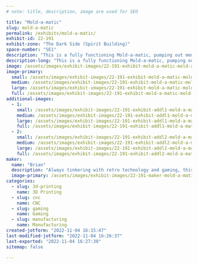 ```yaml
---
# note: title, description, image are used for SEO

title: "Mold-a-matic"
slug: mold-a-matic
permalink: /exhibits/mold-a-matic/
exhibit-id: 22-191
exhibit-zone: "The Dark Side (Spirit Building)"
space-number: "SE1"
description: "This is a fully functioning Mold-a-matic, pumping out memories and cute little red robots for you!"
description-long: "This is a fully functioning Mold-a-matic, pumping out memories and cute little red robots for your enjoyment!"
image: /assets/images/exhibit-images/22-191-exhibit-mold-a-matic-mold-a-matic-1-large.jpg
image-primary: 
  small: /assets/images/exhibit-images/22-191-exhibit-mold-a-matic-mold-a-matic-1-small.jpg
  medium: /assets/images/exhibit-images/22-191-exhibit-mold-a-matic-mold-a-matic-1-medium.jpg
  large: /assets/images/exhibit-images/22-191-exhibit-mold-a-matic-mold-a-matic-1-large.jpg
  full: /assets/images/exhibit-images/22-191-exhibit-mold-a-matic-mold-a-matic-1-full.jpg
additional-images: 
  - 1:
    small: /assets/images/exhibit-images/22-191-exhibit-addl1-mold-a-matic-pxl-20221103-225027110-small.jpg
    medium: /assets/images/exhibit-images/22-191-exhibit-addl1-mold-a-matic-pxl-20221103-225027110-medium.jpg
    large: /assets/images/exhibit-images/22-191-exhibit-addl1-mold-a-matic-pxl-20221103-225027110-large.jpg
    full: /assets/images/exhibit-images/22-191-exhibit-addl1-mold-a-matic-pxl-20221103-225027110-full.jpg
  - 2:
    small: /assets/images/exhibit-images/22-191-exhibit-addl2-mold-a-matic-pxl-20221103-225030666-small.jpg
    medium: /assets/images/exhibit-images/22-191-exhibit-addl2-mold-a-matic-pxl-20221103-225030666-medium.jpg
    large: /assets/images/exhibit-images/22-191-exhibit-addl2-mold-a-matic-pxl-20221103-225030666-large.jpg
    full: /assets/images/exhibit-images/22-191-exhibit-addl2-mold-a-matic-pxl-20221103-225030666-full.jpg
maker: 
  name: "Brian"
  description: "Always tinkering with retro technology and gaming, this is a functioning Mold-a-Matic machine making wax red robots for your enjoyment!"
  image-primary: /assets/images/exhibit-images/22-191-maker-mold-a-matic-mold-a-matic-medium.jpg
categories: 
  - slug: 3d-printing
    name: 3D Printing
  - slug: cnc
    name: CNC
  - slug: gaming
    name: Gaming
  - slug: manufacturing
    name: Manufacturing
created-jotform: "2022-11-04 16:15:47"
last-modified-jotform: "2022-11-04 16:26:37"
last-exported: "2022-11-04 16:27:38"
sitemap: false

---
```

